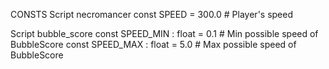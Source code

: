 CONSTS
Script necromancer
const SPEED = 300.0		# Player's speed

Script bubble_score
const SPEED_MIN : float = 0.1	# Min possible speed of BubbleScore
const SPEED_MAX : float = 5.0	# Max possible speed of BubbleScore
